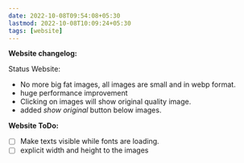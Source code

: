 ```yaml
---
date: 2022-10-08T09:54:08+05:30
lastmod: 2022-10-08T10:09:24+05:30
tags: [website]
---
```


**Website changelog:**

Status Website: 
- No more big fat images, all images are small and in webp format. 
- huge performance improvement
- Clicking on images will show original quality image. 
- added _show original_ button below images.

**Website ToDo:**

- [ ] Make texts visible while fonts are loading.
- [ ] explicit width and height to the images
